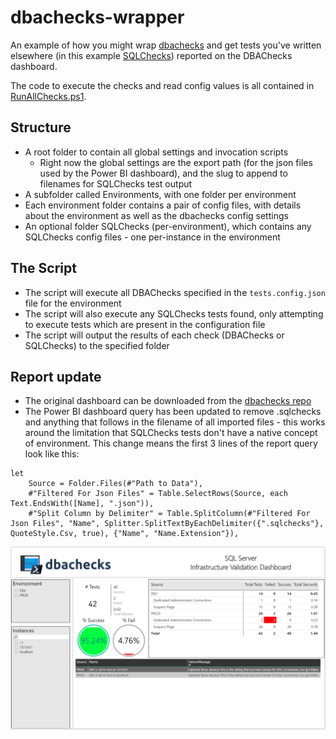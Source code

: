 # dbachecks-wrapper
An example of how you might wrap [dbachecks](https://github.com/sqlcollaborative/dbachecks) and get tests you've written elsewhere (in this example [SQLChecks](https://github.com/taddison/SQLChecks)) reported on the DBAChecks dashboard.

The code to execute the checks and read config values is all contained in [RunAllChecks.ps1](https://github.com/taddison/dbachecks-wrapper/blob/master/Checks/RunChecks.ps1).

## Structure
- A root folder to contain all global settings and invocation scripts
  - Right now the global settings are the export path (for the json files used by the Power BI dashboard), and the slug to append to filenames for SQLChecks test output
- A subfolder called Environments, with one folder per environment
- Each environment folder contains a pair of config files, with details about the environment as well as the dbachecks config settings
- An optional folder SQLChecks (per-environment), which contains any SQLChecks config files - one per-instance in the environment

## The Script
- The script will execute all DBAChecks specified in the `tests.config.json` file for the environment
- The script will also execute any SQLChecks tests found, only attempting to execute tests which are present in the configuration file
- The script will output the results of each check (DBAChecks or SQLChecks) to the specified folder

## Report update
- The original dashboard can be downloaded from the [dbachecks repo](https://github.com/sqlcollaborative/dbachecks)
- The Power BI dashboard query has been updated to remove .sqlchecks and anything that follows in the filename of all imported files - this works around the limitation that SQLChecks tests don't have a native concept of environment.  This change means the first 3 lines of the report query look like this:

```
let
    Source = Folder.Files(#"Path to Data"),
    #"Filtered For Json Files" = Table.SelectRows(Source, each Text.EndsWith([Name], ".json")),
    #"Split Column by Delimiter" = Table.SplitColumn(#"Filtered For Json Files", "Name", Splitter.SplitTextByEachDelimiter({".sqlchecks"}, QuoteStyle.Csv, true), {"Name", "Name.Extension"}),
```

![Dashboard](/img/DashboardExample.png)